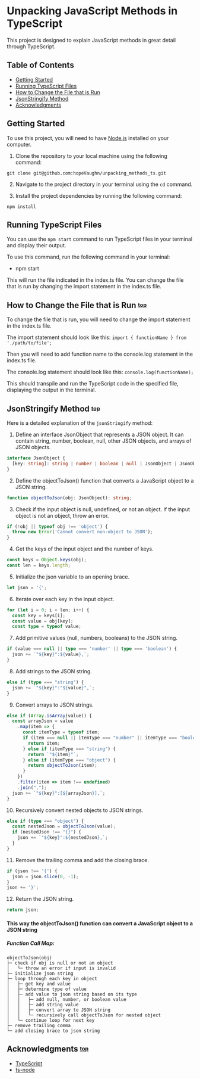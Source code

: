 # Unpacking JavaScript Methods in TypeScript

This project is designed to explain JavaScript methods in great detail through TypeScript.

## Table of Contents

- [Getting Started](#getting-started)
- [Running TypeScript Files](#running-typescript-files)
- [How to Change the File that is Run](#how-to-change-the-file-that-is-run)
- [JsonStringify Method](#jsonstringify-method)
- [Acknowledgments](#acknowledgments)

## Getting Started <a name="getting-started"></a>

To use this project, you will need to have [Node.js](https://nodejs.org/en/) installed on your computer.

1. Clone the repository to your local machine using the following command:

`git clone git@github.com:hopeVaughn/unpacking_methods_ts.git`

2. Navigate to the project directory in your terminal using the `cd` command.

3. Install the project dependencies by running the following command:

`npm install`

## Running TypeScript Files <a name="running-typescript-files"></a>

You can use the `npm start` command to run TypeScript files in your terminal and display their output.

To use this command, run the following command in your terminal:

- npm start

This will run the file indicated in the index.ts file. You can change the file that is run by changing the import statement in the index.ts file.

## How to Change the File that is Run <a name="how-to-change-the-file-that-is-run"></a> <sup><sub>[top](#table-of-contents)</sub></sup>

To change the file that is run, you will need to change the import statement in the index.ts file.

The import statement should look like this:
`import { functionName } from './path/to/file';`

Then you will need to add function name to the console.log statement in the index.ts file.

The console.log statement should look like this:
`console.log(functionName);`

This should transpile and run the TypeScript code in the specified file, displaying the output in the terminal.

## JsonStringify Method <a name="jsonstringify-method"></a> <sup><sub>[top](#table-of-contents)</sub></sup>

Here is a detailed explanation of the `jsonStringify` method:

1. Define an interface JsonObject that represents a JSON object. It can contain string, number, boolean, null, other JSON objects, and arrays of JSON objects.

```typescript
interface JsonObject {
  [key: string]: string | number | boolean | null | JsonObject | JsonObject[];
}
```

2. Define the objectToJson() function that converts a JavaScript object to a JSON string.

```typescript
function objectToJson(obj: JsonObject): string;
```

3. Check if the input object is null, undefined, or not an object. If the input object is not an object, throw an error.

```typescript
if (!obj || typeof obj !== 'object') {
  throw new Error('Cannot convert non-object to JSON');
}
```

4. Get the keys of the input object and the number of keys.

```typescript
const keys = Object.keys(obj);
const len = keys.length;
```

5. Initialize the json variable to an opening brace.

```typescript
let json = '{';
```

6. Iterate over each key in the input object.

```typescript
for (let i = 0; i < len; i++) {
  const key = keys[i];
  const value = obj[key];
  const type = typeof value;
```

7. Add primitive values (null, numbers, booleans) to the JSON string.

```typescript
if (value === null || type === 'number' || type === 'boolean') {
  json += `"${key}":${value},`;
}
```

8. Add strings to the JSON string.

```typescript
else if (type === "string") {
  json += `"${key}":"${value}",`;
}
```

9. Convert arrays to JSON strings.

```typescript
else if (Array.isArray(value)) {
  const arrayJson = value
    .map(item => {
      const itemType = typeof item;
      if (item === null || itemType === "number" || itemType === "boolean") {
        return item;
      } else if (itemType === "string") {
        return `"${item}"`;
      } else if (itemType === "object") {
        return objectToJson(item);
      }
    })
    .filter(item => item !== undefined)
    .join(",");
  json += `"${key}":[${arrayJson}],`;
}
```

10. Recursively convert nested objects to JSON strings.

```typescript
else if (type === "object") {
  const nestedJson = objectToJson(value);
  if (nestedJson !== "{}") {
    json += `"${key}":${nestedJson},`;
  }
}
```

11. Remove the trailing comma and add the closing brace.

```typescript
if (json !== '{') {
  json = json.slice(0, -1);
}
json += '}';
```

12. Return the JSON string.

```typescript
return json;
```

#### This way the objectToJson() function can convert a JavaScript object to a JSON string

##### Function Call Map:

```
objectToJson(obj)
├─ check if obj is null or not an object
│   └─ throw an error if input is invalid
├─ initialize json string
├─ loop through each key in object
│   ├─ get key and value
│   ├─ determine type of value
│   ├─ add value to json string based on its type
│   │   ├─ add null, number, or boolean value
│   │   ├─ add string value
│   │   ├─ convert array to JSON string
│   │   └─ recursively call objectToJson for nested object
│   └─ continue loop for next key
├─ remove trailing comma
└─ add closing brace to json string
```

## Acknowledgments <sup><sub>[top](#table-of-contents)</sub></sup>

- [TypeScript](https://www.typescriptlang.org/)
- [ts-node](https://github.com/TypeStrong/ts-node)

